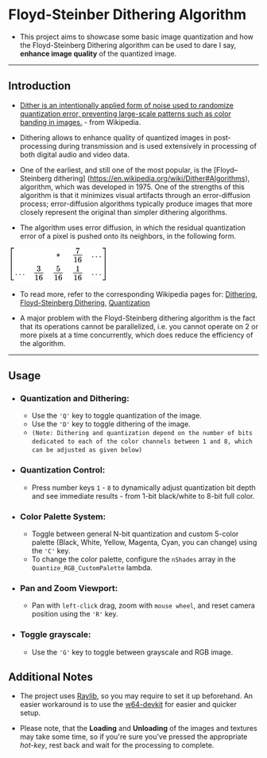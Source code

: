 # Floyd-Steinber Dithering Algorithm
 - This project aims to showcase some basic image quantization and how the Floyd-Steinberg Dithering algorithm can be used to dare I say, **enhance image quality** of the quantized image.

---

## Introduction

 - [Dither is an intentionally applied form of noise used to randomize quantization error, preventing large-scale patterns such as color banding in images.](https://en.wikipedia.org/wiki/Dither) - from Wikipedia.

 - Dithering allows to enhance quality of quantized images in post-processing during transmission and is used extensively in processing of both digital audio and video data.

 - One of the earliest, and still one of the most popular, is the [Floyd–Steinberg dithering] (https://en.wikipedia.org/wiki/Dither#Algorithms), algorithm, which was developed in 1975. One of the strengths of this algorithm is that it minimizes visual artifacts through an error-diffusion process; error-diffusion algorithms typically produce images that more closely represent the original than simpler dithering algorithms.

 - The algorithm uses error diffusion, in which the residual quantization error of a pixel is pushed onto its neighbors, in the following form.

 ![Error Diffusion to neighboring pixels in Floyd-Steinberg Dithering](.\resources\errorDiffusionInFloydSteinberg.png "Error Diffusion to neighboring pixels in Floyd-Steinberg Dithering")

 - To read more, refer to the corresponding Wikipedia pages for: [Dithering](https://en.wikipedia.org/wiki/Dither), [Floyd-Steinberg Dithering](https://en.wikipedia.org/wiki/Floyd%E2%80%93Steinberg_dithering), [Quantization](https://en.wikipedia.org/wiki/Quantization)
 
 - A major problem with the Floyd-Steinberg dithering algorithm is the fact that its operations cannot be parallelized, i.e. you cannot operate on 2 or more pixels at a time concurrently, which does reduce the efficiency of the algorithm.

---

## Usage

 - ### Quantization and Dithering:
    - Use the ```'Q'``` key to toggle quantization of the image.
    - Use the ```'D'``` key to toggle dithering of the image.
    - ```(Note: Dithering and quantization depend on the number of bits dedicated to each of the color channels between 1 and 8, which can be adjusted as given below)```

 - ### Quantization Control:
    - Press number keys ```1``` - ```8``` to dynamically adjust quantization bit depth and see immediate results - from 1-bit black/white to 8-bit full color.

 - ### Color Palette System:
    - Toggle between general N-bit quantization and custom 5-color palette (Black, White, Yellow, Magenta, Cyan, you can change) using the ```'C'``` key.
    - To change the color palette, configure the ```nShades``` array in the ```Quantize_RGB_CustomPalette``` lambda.

 - ### Pan and Zoom Viewport:
    - Pan with ```left-click``` drag, zoom with ```mouse wheel```, and reset camera position using the ```'R'``` key.

 - ### Toggle grayscale:
    - Use the ```'G'``` key to toggle between grayscale and RGB image.

## Additional Notes
 - The project uses [Raylib](https://www.raylib.com/), so you may require to set it up beforehand. An easier workaround is to use the [w64-devkit](https://github.com/raysan5/raylib/wiki/Working-on-Windows#mingw-w64gcc) for easier and quicker setup.

 - Please note, that the **Loading** and **Unloading** of the images and textures may take some time, so if you're sure you've pressed the appropriate *hot-key*, rest back and wait for the processing to complete.